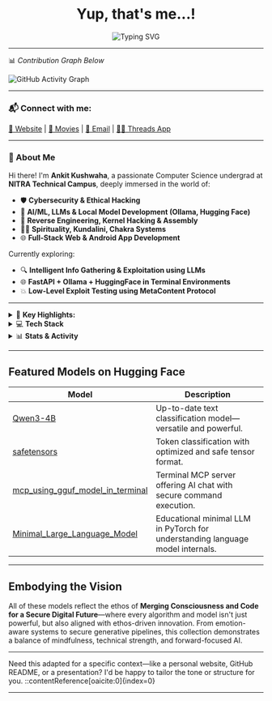 <h1 align="center">Yup, that's me...!</h1>
<p align="center">
  <img src="https://readme-typing-svg.demolab.com?font=Fira+Code&pause=1000&center=true&width=435&lines=A+Cybersecurity+and+AI+Explorer;A+Spiritual+Seeker+%26+Tech+Tinkerer;Always+Hacking+%7C+Always+Learning" alt="Typing SVG" />
</p>

---

📊 *Contribution Graph Below*

![GitHub Activity Graph](https://github-readme-activity-graph.vercel.app/graph?username=ankitkushwaha90&theme=react-dark)

---

### 📬 Connect with me:

[🔗 Website](https://web-vite-kappa.vercel.app/) | [🔗 Movies](https://movix-iota-khaki.vercel.app/) | [📧 Email](mailto:ankitkushwahahacker99109@gmail.com) | [👨‍💻 Threads App](https://penetration-testing.vercel.app/)

---

### 👋 About Me

Hi there! I'm **Ankit Kushwaha**, a passionate Computer Science undergrad at **NITRA Technical Campus**, deeply immersed in the world of:

- 🛡️ **Cybersecurity & Ethical Hacking**
- 🤖 **AI/ML, LLMs & Local Model Development (Ollama, Hugging Face)**
- 🧠 **Reverse Engineering, Kernel Hacking & Assembly**
- 🧘‍♂️ **Spirituality, Kundalini, Chakra Systems**
- 🌐 **Full-Stack Web & Android App Development**

Currently exploring:
- 🔍 **Intelligent Info Gathering & Exploitation using LLMs**
- 🌐 **FastAPI + Ollama + HuggingFace in Terminal Environments**
- 💥 **Low-Level Exploit Testing using MetaContent Protocol**

---

<details>
<summary>🔭 <b>Key Highlights:</b></summary>

- 🔧 ESP32 Wi-Fi Pentesting Projects
- 💬 Cybersecurity-themed Web Interfaces
- 📦 Resource Management & Automation with LLMs
- ✨ Deep Tech + Consciousness Exploration

</details>

<details>
<summary>💻 <b>Tech Stack</b></summary>

- Languages: `Python`, `C`, `Assembly`, `Kotlin`, `Java`, `Bash`
- Platforms: `Linux`, `Android`, `FastAPI`, `Flask`, `Ollama`
- Tools: `Ghidra`, `Wireshark`, `Burp Suite`, `Hugging Face`, `FAISS`, `TSMC`
- ML/DL: `Transformers`, `PyTorch`, `Fine-Tuning`, `Custom Tokenizers`
- DevOps: `Docker`, `Kubernetes (WIP)`
- Databases: `MongoDB`, `Firebase`, `MySQL`

</details>

<details>
<summary>📊 <b>Stats & Activity</b></summary>

import { Link } from 'components/Link'

##  Featured Projects

---

### 1. MoodifyAI
**Description:** AI model that detects emotions and recommends stress-relief solutions.  
**Technologies:** TensorFlow · OpenCV · Keras · Matplotlib · Pandas

---

### 2. PaperMind AI
**Description:** AI PDF assistant enabling natural-language chat with any document—powered by FAISS and LangChain.  
**Technologies:** RAG · LangChain · PyTorch

---

### 3. YouTube-RAG-Chatbot
**Description:** Jupyter Notebook–based chatbot for Q&A on YouTube videos using Retrieval-Augmented Generation.  
**Technologies:** RAG · LangChain · Python · Jupyter

---

### 4. NFT Marketplace
**Description:** Decentralized NFT platform with smart contracts.  
**Technologies:** Solidity · Next.js · IPFS · Web3.js

---

### 5. EchoHive
**Description:** Real-time multilingual chatroom with live translation.  
**Technologies:** Flask · Google Translate API · Socket.io

---

### 6. Face Recognition
**Description:** Real-time deep-learning face recognition application.  
**Technologies:** OpenCV · TensorFlow · Dlib

---

##  Hugging Face Models

From my Hugging Face profile, here are some standout models that embody the vision of **“Merging Consciousness and Code for a Secure Digital Future”**:

- **Qwen3-4B** – A text classification model updated just minutes ago, showcasing continual improvement and mindful AI capabilities.  
- **safetensors** – Token classification model designed with safety and structured architecture in mind.  
- **mcp_using_gguf_model_in_terminal** – Token classification model built for secure terminal environments.  
- **Pytorch_GenAI** – Text classification model leveraging generative AI principles.  
- **cuda_setup_for_gguf** – Token classification model with focus on efficient and secure CUDA workflows.  
- **Minimal_Large_Language_Model** – A lightweight yet powerful text classification model.  
- **Advanced_Rag_Lora_Finetune** – Text classification model fine-tuned with RAG and LoRA—perfect synergy of memory-augmented learning and efficiency.  
- **llama-3-8b-bnb-4bit-safetensor** – Compact and quantized model for resource-efficient text generation.  
- **DCGAN** – Model tailored for generative tasks in text classification space.  
- **stable-diffusion** – Text-to-audio model, blending creative generation with transformative AI.

These resources reflect a thoughtful integration of conscious design, efficiency, and security in AI development.

---

##  Embodying the Vision

All of these models reflect the ethos of **Merging Consciousness and Code for a Secure Digital Future**—where every algorithm and model isn't just powerful, but also aligned with ethos-driven innovation. From emotion-aware systems to secure generative pipelines, this collection demonstrates a balance of mindfulness, technical strength, and forward-focused AI.

---

Need this adapted for a specific context—like a personal website, GitHub README, or a presentation? I'd be happy to tailor the tone or structure for you.
::contentReference[oaicite:0]{index=0}


![Ankit's GitHub Stats](https://github-readme-stats.vercel.app/api?username=ankitkushwaha90&show_icons=true&theme=tokyonight)

![Top Langs](https://github-readme-stats.vercel.app/api/top-langs/?username=ankitkushwaha90&layout=compact&theme=tokyonight)

</details>

---

##  Featured Models on Hugging Face

| Model | Description |
|-------|-------------|
| [Qwen3-4B](https://huggingface.co/ankitkushwaha90/Qwen3-4B) | Up-to-date text classification model—versatile and powerful. |
| [safetensors](https://huggingface.co/ankitkushwaha90/safetensors) | Token classification with optimized and safe tensor format. |
| [mcp_using_gguf_model_in_terminal](https://huggingface.co/ankitkushwaha90/mcp_using_gguf_model_in_terminal) | Terminal MCP server offering AI chat with secure command execution. |
| [Minimal_Large_Language_Model](https://huggingface.co/ankitkushwaha90/Minimal_Large_Language_Model) | Educational minimal LLM in PyTorch for understanding language model internals. |


---

##  Embodying the Vision

All of these models reflect the ethos of **Merging Consciousness and Code for a Secure Digital Future**—where every algorithm and model isn't just powerful, but also aligned with ethos-driven innovation. From emotion-aware systems to secure generative pipelines, this collection demonstrates a balance of mindfulness, technical strength, and forward-focused AI.

---

Need this adapted for a specific context—like a personal website, GitHub README, or a presentation? I'd be happy to tailor the tone or structure for you.
::contentReference[oaicite:0]{index=0}


---

